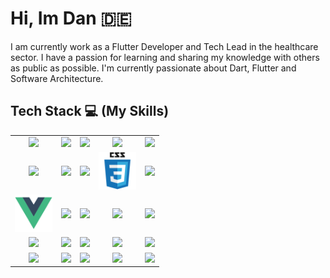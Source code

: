 # Hi, Im Dan :de:

I am currently work as a Flutter Developer and Tech Lead in the healthcare sector. I have a passion for learning and sharing my knowledge with others as public as possible. I'm currently passionate about Dart, Flutter and Software Architecture.

## Tech Stack :computer: (My Skills)

<table>
<tr>
    <td align='center'>
        <img src="https://www.vectorlogo.zone/logos/flutterio/flutterio-ar21.svg">
    </td>
    <td align='center'>
        <img src="https://www.vectorlogo.zone/logos/dartlang/dartlang-ar21.svg">
    </td>
    <td align='center'>
        <img src="https://www.vectorlogo.zone/logos/firebase/firebase-ar21.svg">
    </td>
    <td align='center'>
        <img src="https://www.vectorlogo.zone/logos/digitalocean/digitalocean-ar21.svg">
    </td>
        <td align='center'>
        <img src="https://www.vectorlogo.zone/logos/js_webpack/js_webpack-ar21.svg">
    </td>
</tr>
<tr>
    <td align='center'>
        <img src="https://raw.githubusercontent.com/detain/svg-logos/780f25886640cef088af994181646db2f6b1a3f8/svg/javascript.svg" width="60">
    </td>
    <td align='center'>
        <img src="https://www.vectorlogo.zone/logos/typescriptlang/typescriptlang-icon.svg">
    </td>
    <td align='center'>
        <img src="https://www.vectorlogo.zone/logos/w3_html5/w3_html5-ar21.svg">
    </td>
    <td align='center'>
        <img src="https://raw.githubusercontent.com/devicons/devicon/0d6c64dbbf311879f7d563bfc3ccf559f9ed111c/icons/css3/css3-original-wordmark.svg" width="60">
    </td>
    <td align='center'>
        <img src="https://www.vectorlogo.zone/logos/sass-lang/sass-lang-ar21.svg">
    </td>
</tr>
<tr>
    <td align='center'>
        <img src="https://raw.githubusercontent.com/devicons/devicon/master/icons/vuejs/vuejs-original.svg" width="60">
    </td>
    <td align='center'>
        <img src="https://www.vectorlogo.zone/logos/nuxtjs/nuxtjs-ar21.svg">
    </td>
    <td align='center'>
        <img src="https://www.vectorlogo.zone/logos/nodejs/nodejs-ar21.svg">
    </td>
    <td align='center'>
        <img src="https://www.vectorlogo.zone/logos/expressjs/expressjs-ar21.svg">
    </td>
    <td align='center'>
        <img src="https://www.vectorlogo.zone/logos/jamstack/jamstack-ar21.svg">
    </td>
</tr>
<tr>
    <td align='center'>
        <img src="https://www.vectorlogo.zone/logos/vim/vim-ar21.svg">
    </td>
    <td align='center'>
        <img src="https://www.vectorlogo.zone/logos/neovimio/neovimio-ar21.svg">
    </td>
    <td align='center'>
        <img src="https://www.vectorlogo.zone/logos/git-scm/git-scm-ar21.svg">
    </td>
    <td align='center'>
        <img src="https://www.vectorlogo.zone/logos/linux/linux-ar21.svg">
    </td>
    <td align='center'>
        <img src="https://www.vectorlogo.zone/logos/gnu_bash/gnu_bash-ar21.svg">
    </td>
</tr>
<tr>
    <td align='center'>
        <img src="https://raw.githubusercontent.com/detain/svg-logos/780f25886640cef088af994181646db2f6b1a3f8/svg/terminal-1.svg" width="60">
    </td>
    <td align='center'>
        <img src="https://www.vectorlogo.zone/logos/mongodb/mongodb-ar21.svg">
    </td>
    <td align='center'>
        <img src="https://www.vectorlogo.zone/logos/figma/figma-ar21.svg">
    </td>
    <td align='center'>
        <img src="https://www.vectorlogo.zone/logos/adobe_illustrator/adobe_illustrator-ar21.svg">
    </td>
    <td align='center'>
        <img src="https://www.vectorlogo.zone/logos/npmjs/npmjs-ar21.svg">
    </td>
</tr>
</table>
